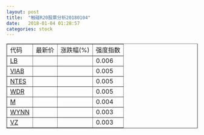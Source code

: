 ```yaml
---
layout: post
title:  "触碰R20股票分析20180104"
date:   2018-01-04 01:28:57
categories: stock
---
```

<script type="text/javascript">
var stockList = []
stockList.push('gb_lb');
stockList.push('gb_viab');
stockList.push('gb_ntes');
stockList.push('gb_wdr');
stockList.push('gb_m');
stockList.push('gb_wynn');
stockList.push('gb_vz');
</script>

<table border="1">
 <tr>
 <td>代码</td>
  <td>最新价</td>
  <td>涨跌幅(%)</td>
 <td>强度指数</td>
</tr>
  <tr id="lb"><td><a href="http://stock.finance.sina.com.cn/usstock/quotes/LB.html" target="_blank">LB</a></td><td></td><td></td><td>0.006</td></tr>
  <tr id="viab"><td><a href="http://stock.finance.sina.com.cn/usstock/quotes/VIAB.html" target="_blank">VIAB</a></td><td></td><td></td><td>0.005</td></tr>
  <tr id="ntes"><td><a href="http://stock.finance.sina.com.cn/usstock/quotes/NTES.html" target="_blank">NTES</a></td><td></td><td></td><td>0.005</td></tr>
  <tr id="wdr"><td><a href="http://stock.finance.sina.com.cn/usstock/quotes/WDR.html" target="_blank">WDR</a></td><td></td><td></td><td>0.005</td></tr>
  <tr id="m"><td><a href="http://stock.finance.sina.com.cn/usstock/quotes/M.html" target="_blank">M</a></td><td></td><td></td><td>0.004</td></tr>
  <tr id="wynn"><td><a href="http://stock.finance.sina.com.cn/usstock/quotes/WYNN.html" target="_blank">WYNN</a></td><td></td><td></td><td>0.003</td></tr>
  <tr id="vz"><td><a href="http://stock.finance.sina.com.cn/usstock/quotes/VZ.html" target="_blank">VZ</a></td><td></td><td></td><td>0.003</td></tr>
</table>
